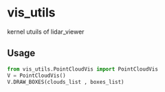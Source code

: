 # vis_utils

kernel utuils of lidar_viewer

## Usage
```python
from vis_utils.PointCloudVis import PointCloudVis
V = PointCloudVis()
V.DRAW_BOXES(clouds_list , boxes_list) 
```

